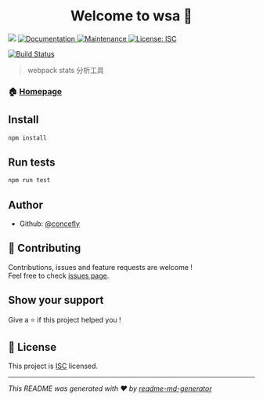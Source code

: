 <h1 align="center">Welcome to wsa 👋</h1>
<p>
  <img src="https://img.shields.io/badge/version-0.1.0-blue.svg?cacheSeconds=2592000" />
  <a href="https://github.com/concefly/webpack-stats-analyzer#readme">
    <img alt="Documentation" src="https://img.shields.io/badge/documentation-yes-brightgreen.svg" target="_blank" />
  </a>
  <a href="https://github.com/concefly/webpack-stats-analyzer/graphs/commit-activity">
    <img alt="Maintenance" src="https://img.shields.io/badge/Maintained%3F-yes-green.svg" target="_blank" />
  </a>
  <a href="https://github.com/concefly/webpack-stats-analyzer/blob/master/LICENSE">
    <img alt="License: ISC" src="https://img.shields.io/badge/License-ISC-yellow.svg" target="_blank" />
  </a>
</p>

[![Build Status](https://travis-ci.org/concefly/webpack-stats-analyzer.svg?branch=master)](https://travis-ci.org/concefly/webpack-stats-analyzer)

> webpack stats 分析工具

### 🏠 [Homepage](https://github.com/concefly/webpack-stats-analyzer#readme)

## Install

```sh
npm install
```

## Run tests

```sh
npm run test
```

## Author

* Github: [@concefly](https://github.com/concefly)

## 🤝 Contributing

Contributions, issues and feature requests are welcome !<br />Feel free to check [issues page](https://github.com/concefly/webpack-stats-analyzer/issues).

## Show your support

Give a ⭐️ if this project helped you !

## 📝 License

This project is [ISC](https://github.com/concefly/webpack-stats-analyzer/blob/master/LICENSE) licensed.

***
_This README was generated with ❤️ by [readme-md-generator](https://github.com/kefranabg/readme-md-generator)_